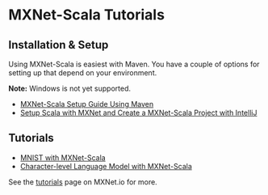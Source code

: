 # MXNet-Scala Tutorials

## Installation & Setup

Using MXNet-Scala is easiest with Maven. You have a couple of options for setting up that depend on your environment.

**Note:** Windows is not yet supported.

* [MXNet-Scala Setup Guide Using Maven](../../install/scala_setup.md)
* [Setup Scala with MXNet and Create a MXNet-Scala Project with IntelliJ](mxnet_scala_on_intellij.md)

## Tutorials

* [MNIST with MXNet-Scala](mnist.md)
* [Character-level Language Model with MXNet-Scala](char_lstm.md)

See the [tutorials](http://mxnet.incubator.apache.org/tutorials/index.html#other-languages-api-tutorials) page on MXNet.io for more.
